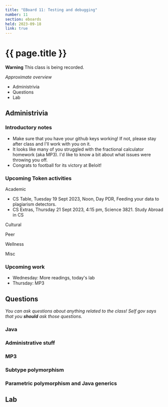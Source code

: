 ```yaml
---
title: "EBoard 11: Testing and debugging"
number: 11
section: eboards
held: 2023-09-18
link: true
---
```

# {{ page.title }}

**Warning** This class is being recorded.

_Approximate overview_

* Administrivia
* Questions
* Lab

Administrivia
-------------

### Introductory notes

* Make sure that you have your github keys working!  If not, please stay
  after class and I'll work with you on it.
* It looks like many of you struggled with the fractional calculator
  homework (aka MP3).  I'd like to know a bit about what issues were
  throwing you off.
* Congrats to football for its victory at Beloit!

### Upcoming Token activities

Academic

* CS Table, Tuesday 19 Sept 2023, Noon, Day PDR, Feeding your data to
  plagiarism detectors.
* CS Extras, Thursday 21 Sept 2023, 4:15 pm, Science 3821.  Study Abroad in CS

Cultural

Peer

Wellness

Misc

### Upcoming work

* Wednesday: More readings, today's lab
* Thursday: MP3

Questions
---------

_You can ask questions about anything related to the class!  Self gov
says that you **should** ask those questions._

### Java

### Administrative stuff

### MP3

### Subtype polymorphism

### Parametric polymorphism and Java generics

Lab
---

